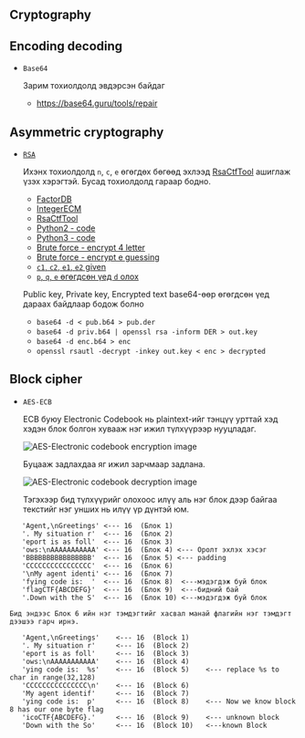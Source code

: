 Cryptography
-----------------------

Encoding decoding
-----------------------

* `Base64` 
	
	Зарим тохиолдолд эвдэрсэн байдаг 
	
	* https://base64.guru/tools/repair
	
	
Asymmetric cryptography 
-----------------------

* [`RSA`](https://en.wikipedia.org/wiki/RSA_(cryptosystem))

	Ихэнх тохиолдолд `n`, `c`, `e` өгөгдөх бөгөөд эхлээд [RsaCtfTool](https://github.com/Ganapati/RsaCtfTool) ашиглаж үзэх хэрэгтэй. Бусад тохиолдолд гараар бодно.
	* [FactorDB](http://factordb.com/)
	* [IntegerECM](https://www.alpertron.com.ar/ECM.HTM)
	* [RsaCtfTool](https://github.com/Ganapati/RsaCtfTool)
	* [Python2 - code](https://github.com/ByamB4/CaptureTheFlagTool/blob/master/Cryptography/RSA/python2.py)
	* [Python3 - code](https://github.com/ByamB4/CaptureTheFlagTool/blob/master/Cryptography/RSA/python3.py)
	* [Brute force - encrypt 4 letter](https://github.com/ByamB4/CaptureTheFlagTool/blob/master/Cryptography/RSA/brute-force-encrypt-4-letter.py)
	* [Brute force - encrypt e guessing](https://github.com/ByamB4/CaptureTheFlagTool/blob/master/Cryptography/RSA/find_e_python-2.py)
	* [`c1`, `c2`, `e1`, `e2` given](https://github.com/ByamB4/CaptureTheFlagTool/blob/master/Cryptography/RSA/common_modules_attack.py) 
	* [`p`, `q`, `e` өгөгдсөн үед `d` олох](https://github.com/ByamB4/CaptureTheFlagTool/blob/master/Cryptography/RSA/p_q_e_given-calculate-d.py)
	
	Public key, Private key, Encrypted text base64-өөр өгөгдсөн үед дараах байдлаар бодож болно
	* `base64 -d < pub.b64 > pub.der`
	* `base64 -d priv.b64 | openssl rsa -inform DER > out.key`
	* `base64 -d enc.b64 > enc`
	* `openssl rsautl -decrypt -inkey out.key < enc > decrypted`

Block cipher 
-----------------------

* `AES-ECB`
	
	ECB буюу Electronic Codebook нь plaintext-ийг тэнцүү урттай хэд хэдэн блок болгон хувааж нэг ижил түлхүүрээр нууцладаг. 
	
	![AES-Electronic codebook encryption image](https://github.com/ByamB4/CaptureTheFlagTool/blob/master/Cryptography/Images/Block%20cipher/AES-ECB-encryption.png)
	
	Буцааж задлахдаа яг ижил зарчмаар задлана. 
	
	![AES-Electronic codebook decryption image](https://github.com/ByamB4/CaptureTheFlagTool/blob/master/Cryptography/Images/Block%20cipher/AES-ECB-decyption.png)
	
	Тэгэхээр бид түлхүүрийг олохоос илүү аль нэг блок дээр байгаа текстийг нэг унших нь илүү үр дүнтэй юм. 

```
   'Agent,\nGreetings' <--- 16  (Блок 1)
   '. My situation r'  <--- 16  (Блок 2)
   'eport is as foll'  <--- 16  (Блок 3)
   'ows:\nAAAAAAAAAAA' <--- 16  (Блок 4) <--- Оролт эхлэх хэсэг 
   'BBBBBBBBBBBBBBBB'  <--- 16  (Блок 5) <--- padding 
   'CCCCCCCCCCCCCCCC'  <--- 16  (Блок 6) 
   '\nMy agent identi' <--- 16  (Блок 7)
   'fying code is:  '  <--- 16  (Блок 8)  <---мэдэгдэж буй блок
   'flagCTF{ABCDEFG}'  <--- 16  (Блок 9)  <---бидний бай
   '.Down with the S'  <--- 16  (Блок 10) <---мэдэгдэж буй блок
```
	
	Бид эндээс Блок 6 ийн нэг тэмдэгтийг хасвал манай флагийн нэг тэмдэгт дээшээ гарч ирнэ. 
	
```
   'Agent,\nGreetings'    <--- 16  (Block 1)
   '. My situation r'     <--- 16  (Block 2)
   'eport is as foll'     <--- 16  (Block 3)
   'ows:\nAAAAAAAAAAA'    <--- 16  (Block 4)
   'ying code is:  %s'    <--- 16  (Block 5)    <--- replace %s to char in range(32,128)   
   'CCCCCCCCCCCCCCC\n'    <--- 16  (Block 6)
   'My agent identif'     <--- 16  (Block 7)
   'ying code is:  p'     <--- 16  (Block 8)    <--- Now we know block 8 has our one byte flag
   'icoCTF{ABCDEFG}.'     <--- 16  (Block 9)    <--- unknown block 
   'Down with the So'     <--- 16  (Block 10)   <---known Block
```
	

	
